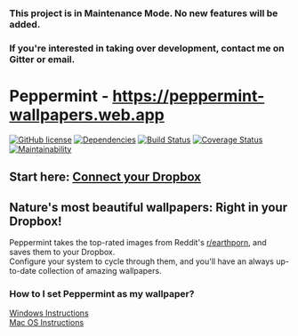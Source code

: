 ### This project is in Maintenance Mode. No new features will be added. 
### If you're interested in taking over development, contact me on Gitter or email.

# Peppermint - https://peppermint-wallpapers.web.app

[![GitHub license](https://img.shields.io/badge/license-MIT-blue.svg)](https://raw.githubusercontent.com/nielsmaerten/peppermint/master/LICENSE)
[![Dependencies](https://david-dm.org/nielsmaerten/peppermint.svg)](https://david-dm.org/nielsmaerten/peppermint)
[![Build Status](https://travis-ci.org/nielsmaerten/peppermint.svg?branch=master)](https://travis-ci.org/nielsmaerten/peppermint)
[![Coverage Status](https://coveralls.io/repos/github/nielsmaerten/peppermint/badge.svg?branch=master)](https://coveralls.io/github/nielsmaerten/peppermint?branch=master)
[![Maintainability](https://api.codeclimate.com/v1/badges/b28fed4ace7959d2e8c7/maintainability)](https://codeclimate.com/github/nielsmaerten/peppermint/maintainability)

## Start here: [**Connect your Dropbox**](https://peppermint-wallpapers.web.app)
## Nature's most beautiful wallpapers: Right in your Dropbox!

Peppermint takes the top-rated images from Reddit's [r/earthporn](https://reddit.com/r/earthporn), and saves them to your Dropbox.  
Configure your system to cycle through them, and you'll have an always up-to-date collection of amazing wallpapers.

### How to I set Peppermint as my wallpaper?
[Windows Instructions](https://www.google.com/search?q=wallpaper+slideshow+windows)  
[Mac OS Instructions](https://www.google.com/search?q=wallpaper+slideshow+mac+os)

